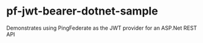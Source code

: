 # pf-jwt-bearer-dotnet-sample
Demonstrates using PingFederate as the JWT provider for an ASP.Net REST API
